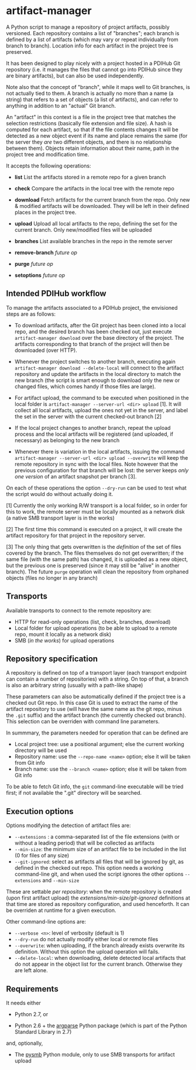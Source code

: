 artifact-manager
================

A Python script to manage a repository of project artifacts, possibly
versioned.  Each repository contains a list of "branches"; each branch
is defined by a list of artifacts (which may vary or repeat individually 
from branch to branch). Location info for each artifact in the project 
tree is preserved.

It has been designed to play nicely with a project hosted in a PDIHub
Git repository (i.e. it manages the files that cannot go into PDIHub
since they are binary artifacts), but can also be used independently. 

Note also that the concept of "branch", while it maps well to Git
branches, is not actually tied to them. A branch is actually no more
than a name (a string) that refers to a set of objects (a list of
artifacts), and can refer to anything in addition to an "actual" Git
branch.

An "artifact" in this context is a file in the project tree that
matches the selection restrictions (basically file extension and file
size).  A hash is computed for each artifact, so that if the file contents 
changes it will be detected as a new object event if its name and place 
remains the same (for the server they _are_ two different objects, and 
there is no relationship between them). Objects retain information about 
their name, path in the project tree and modification time.


It accepts the following operations:

 * __list__  List the artifacts stored in a remote repo for a given branch

 * __check__ Compare the artifacts in the local tree with the remote repo

 * __download__  Fetch artifacts for the current branch from the repo.
     Only new & modified artifacts will be downloaded. They will be
     left in their defined places in the project tree.

 * __upload__  Upload all local artifacts to the repo, defining the set for
       the current branch. Only new/modified files will be uploaded

 * __branches__ List available branches in the repo in the remote server

 * __remove-branch__ *future op*

 * __purge__	  *future op*

 * __setoptions__ *future op*


Intended PDIHub workflow
------------------------

To manage the artifacts associated to a PDIHub project, the envisioned
steps are as follows:

* To download artifacts, after the Git project has been cloned
  into a local repo, and the desired branch has been checked out, just
  execute `artifact-manager download` over the base directory of the
  project. The artifacts corresponding to that branch of the project
  will then be downloaded (over HTTP).

* Whenever the project switches to another branch, executing again
  `artifact-manager download --delete-local` will connect to the
  artifact repository and update the artifacts in the local directory
  to match the new branch (the script is smart enough to download only
  the new or changed files, which comes handy if those files are large).

* For artifact upload, the command to be executed when positioned in the 
  local folder is `artifact-manager --server-url <dir> upload` [1]. It will 
  collect all local artifacts, upload the ones not yet in the server,
  and label the set in the server with the current checked-out branch [2]

* If the local project changes to another branch, repeat the upload process
  and the local artifacts will be registered (and uploaded, if necessary) as 
  belonging to the new branch

* Whenever there is variation in the local artifacts, issuing the command  
  `artifact-manager --server-url <dir> upload --overwrite` will keep 
  the remote repository in sync with the local files. Note however that 
  the previous configuration for that branch will be lost: the server 
  keeps *only one version* of an artifact snapshot per branch [3].


On each of these operations the option `--dry-run` can be used to test
what the script would do without actually doing it.


[1] Currently the only working R/W transport is a local folder, so in
order for this to work, the remote server must be locally mounted as a
network disk (a native SMB transport layer is in the works)

[2] The first time this command is executed on a project, it will create
the artifact repository for that project in the repository server.

[3] The only thing that gets overwritten is the _definition_ of the
set of files covered by the branch. The files themselves do not get
overwritten; if the same file (with the same path) has changed, it is
uploaded as a new object, but the previous one is preserved (since it
may still be "alive" in another branch). The future `purge` operation
will clean the repository from orphaned objects (files no longer in
any branch)



Transports
----------

Available transports to connect to the remote repository are:

* HTTP for read-only operations (list, check, branches, download)
* Local folder for upload operations (to be able to upload to a remote repo, mount it locally as a network disk)
* SMB (_in the works_) for upload operations



Repository specification
------------------------

A repository is defined on top of a transport layer (each transport
endpoint can contain a number of repositories) with a string. On top
of that, a branch is also an arbitrary string (usually with a path-like shape)

These parameters can also be automatically defined if the project tree
is a checked out Git repo. In this case Git is used to extract the
name of the artifact repository to use (will have the same name as the
git repo, minus the `.git` suffix) and the artifact branch (the
currently checked out branch). This selection can be overriden with
command line parameters.

In summmary, the parameters needed for operation that can be defined are

* Local project tree: use a positional argument; else the current
  working directory will be used
* Repository name: use the `--repo-name <name>` option; else it will
  be taken from Git info
* Branch name: use the `--branch <name>` option; else it will be taken from 
  Git info

To be able to fetch Git info, the `git` command-line executable will
be tried first; if not available the ".git" directory will be searched.



Execution options
-----------------

Options modifying the detection of artifact files are:

* `--extensions` : a comma-separated list of the file extensions (with or
  without a leading period) that will be collected as artifacts
* `--min-size`: the minimum size of an artifact file to be included in
  the list (0 for files of any size)
* `--git-ignored`: select as artifacts all files that will be ignored
  by git, as defined in the checked out repo. This option needs a
  working command-line git, and when used the script ignores the other
  options `--extensions` and `--min-size`


These are settable _per repository_: when the remote repository is
created (upon first artifact upload) the _extensions/min-size/git-ignored_
definitions at that time are stored as repository configuration, and
used henceforth. It can be overriden at runtime for a given execution.

Other command-line options are:

* `--verbose <n>`: level of verbosity (default is 1)
* `--dry-run` do not actually modify either local or remote files
* `--overwrite`: when uploading, if the branch already exists overwrite its
  definition. Without this option the upload operation will fails.
* `--delete-local`: when downloading, delete detected local artifacts
  that do not appear in the object list for the current branch. Otherwise they
  are left alone.



Requirements
------------

It needs either

* Python 2.7, or

* Python 2.6 + the [argparse](https://pypi.python.org/pypi/argparse)
  Python package (which is part of the Python Standard Library in 2.7)

and, optionally,

* The [pysmb](https://pypi.python.org/pypi/pysmb/1.1.5) Python module,
  only to use SMB transports for artifact upload

